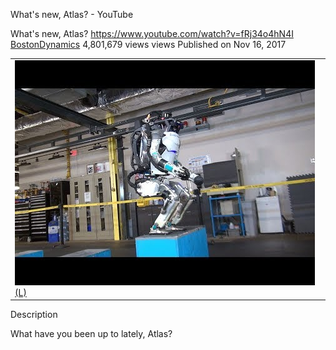 What's new, Atlas? - YouTube

What's new, Atlas?
https://www.youtube.com/watch?v=fRj34o4hN4I
[BostonDynamics](https://www.youtube.com/channel/UC7vVhkEfw4nOGp8TyDk7RcQ)
4,801,679 views views
Published on Nov 16, 2017

|     |
| --- |
| ![hqdefault.jpg](../_resources/c1a6346c6a87b14fa36a27eaac157a09.jpg)[(L)](https://www.youtube.com/watch?v=fRj34o4hN4I) |

Description

What have you been up to lately, Atlas?